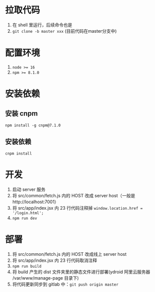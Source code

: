 # 拉取代码
1. 在 shell 里运行，后续命令也是
2. `git clone -b master xxx` (目前代码在master分支中)

# 配置环境
1. `node >= 16`
2. `npm >= 8.1.0`

# 安装依赖
## 安装 cnpm
`npm install -g cnpm@7.1.0`
## 安装依赖
`cnpm install`

# 开发
1. 启动 server 服务
2. 将 src/common/fetch.js 内的 HOST 改成 server host（一般是 http://localhost:7001）
3. 将 src/app/index.jsx 内 23 行代码注释掉 `window.location.href = '/login.html';`
4. `npm run dev`

# 部署
1.  将 src/common/fetch.js 内的 HOST 改成线上 server host
2.  将 src/app/index.jsx 内 23 行代码取消注释
3.  `npm run build`
4.  将 build 产生的 dist 文件夹里的静态文件进行部署(ydroid 阿里云服务器 /var/www/manage-page 目录下)
5.  将代码更新同步到 gitlab 中：`git push origin master`